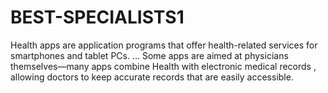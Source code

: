 # BEST-SPECIALISTS1
Health apps are application programs that offer health-related services for smartphones and tablet PCs. ... Some apps are aimed at physicians themselves—many apps combine Health with electronic medical records , allowing doctors to keep accurate records that are easily accessible.
